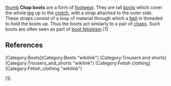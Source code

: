 [thumb](file:Rubber_hip_boots.jpg "wikilink") **Chap boots** are a form
of [footwear](footwear "wikilink"). They are tall
[boots](boot "wikilink") which cover the whole
[leg](human_leg "wikilink") up to the [crotch](crotch "wikilink"), with
a strap attached to the outer side. These straps consist of a loop of
material through which a [belt](Belt_(clothing) "wikilink") is threaded
to hold the boots up. Thus the boots act similarly to a pair of
[chaps](chaps "wikilink"). Such boots are often seen as part of [boot
fetishism](boot_fetishism "wikilink").[1]

## References

<references/>
[Category:Boots](Category:Boots "wikilink") [Category:Trousers and
shorts](Category:Trousers_and_shorts "wikilink") [Category:Fetish
clothing](Category:Fetish_clothing "wikilink")

[1]